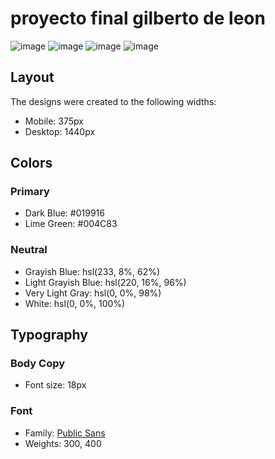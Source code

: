 # proyecto final gilberto de leon
![image](https://user-images.githubusercontent.com/94081221/141201705-ff044683-9bb8-42cb-bafa-c35e7fb85db5.png)
![image](https://user-images.githubusercontent.com/94081221/141201820-7e7d6017-d515-49c9-9859-173473c57832.png)
![image](https://user-images.githubusercontent.com/94081221/141201926-e57a152c-28b1-44a2-b58c-7f7bbaf9d6b3.png)
![image](https://user-images.githubusercontent.com/94081221/141202011-61403708-f5bc-4fc6-a1ae-fdc04749bdc3.png)


## Layout

The designs were created to the following widths:

- Mobile: 375px
- Desktop: 1440px

## Colors

### Primary

- Dark Blue: #019916
- Lime Green: #004C83

### Neutral

- Grayish Blue: hsl(233, 8%, 62%)
- Light Grayish Blue: hsl(220, 16%, 96%)
- Very Light Gray: hsl(0, 0%, 98%)
- White: hsl(0, 0%, 100%)

## Typography

### Body Copy

- Font size: 18px

### Font

- Family: [Public Sans](https://fonts.google.com/specimen/Public+Sans)
- Weights: 300, 400
